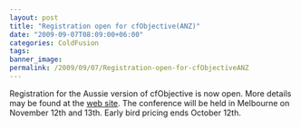 ```yaml
---
layout: post
title: "Registration open for cfObjective(ANZ)"
date: "2009-09-07T08:09:00+06:00"
categories: ColdFusion 
tags: 
banner_image: 
permalink: /2009/09/07/Registration-open-for-cfObjectiveANZ
---
```


Registration for the Aussie version of cfObjective is now open. More details may be found at the <a href="http://cfobjective.com.au/">web site</a>. The conference will be held in Melbourne on November 12th and 13th. Early bird pricing ends October 12th.